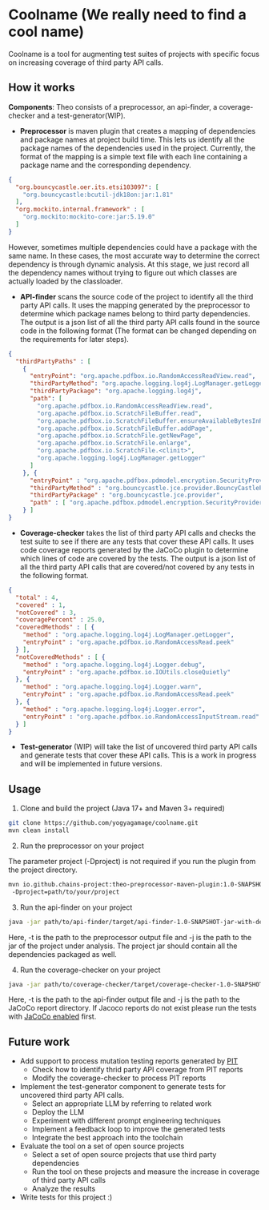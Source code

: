 # Coolname (We really need to find a cool name) 

Coolname is a tool for augmenting test suites of projects with specific focus on increasing coverage of third party API
calls.

## How it works

**Components**: Theo consists of a preprocessor, an api-finder, a coverage-checker and a test-generator(WIP).

- **Preprocessor** is maven plugin that creates a mapping of dependencies and package names at project build time. 
    This lets us identify all the package names of the dependencies used in the project. Currently, the format of the
    mapping is a simple text file with each line containing a package name and the corresponding dependency.
```json
{
  "org.bouncycastle.oer.its.etsi103097": [
    "org.bouncycastle:bcutil-jdk18on:jar:1.81"
  ],
  "org.mockito.internal.framework" : [ 
    "org.mockito:mockito-core:jar:5.19.0" 
  ]
}
```
  However, sometimes multiple dependencies could have a package with the same name. In these cases, the most accurate 
  way to determine the correct dependency is through dynamic analysis. At this stage, we just record all the dependency 
  names without trying to figure out which classes are actually loaded by the classloader.

- **API-finder** scans the source code of the project to identify all the third party API calls. It uses the mapping
  generated by the preprocessor to determine which package names belong to third party dependencies. The output is a 
  json list of all the third party API calls found in the source code in the following format (The format can be changed
  depending on the requirements for later steps).

```json
{
  "thirdPartyPaths" : [
    {
      "entryPoint": "org.apache.pdfbox.io.RandomAccessReadView.read",
      "thirdPartyMethod": "org.apache.logging.log4j.LogManager.getLogger",
      "thirdPartyPackage": "org.apache.logging.log4j",
      "path": [
        "org.apache.pdfbox.io.RandomAccessReadView.read",
        "org.apache.pdfbox.io.ScratchFileBuffer.read",
        "org.apache.pdfbox.io.ScratchFileBuffer.ensureAvailableBytesInPage",
        "org.apache.pdfbox.io.ScratchFileBuffer.addPage",
        "org.apache.pdfbox.io.ScratchFile.getNewPage",
        "org.apache.pdfbox.io.ScratchFile.enlarge",
        "org.apache.pdfbox.io.ScratchFile.<clinit>",
        "org.apache.logging.log4j.LogManager.getLogger"
      ]
    }, {
      "entryPoint" : "org.apache.pdfbox.pdmodel.encryption.SecurityProvider.getProvider",
      "thirdPartyMethod" : "org.bouncycastle.jce.provider.BouncyCastleProvider.<init>",
      "thirdPartyPackage" : "org.bouncycastle.jce.provider",
      "path" : [ "org.apache.pdfbox.pdmodel.encryption.SecurityProvider.getProvider", "org.bouncycastle.jce.provider.BouncyCastleProvider.<init>" ]
    } ]
}
```

 - **Coverage-checker** takes the list of third party API calls and checks the test suite to see if there are any tests
   that cover these API calls. It uses code coverage reports generated by the JaCoCo plugin to determine which lines of 
   code are covered by the tests. The output is a json list of all the third party API calls that are covered/not covered
   by any tests in the following format.

```json
{
  "total" : 4,
  "covered" : 1,
  "notCovered" : 3,
  "coveragePercent" : 25.0,
  "coveredMethods" : [ {
    "method" : "org.apache.logging.log4j.LogManager.getLogger",
    "entryPoint" : "org.apache.pdfbox.io.RandomAccessRead.peek"
  } ],
  "notCoveredMethods" : [ {
    "method" : "org.apache.logging.log4j.Logger.debug",
    "entryPoint" : "org.apache.pdfbox.io.IOUtils.closeQuietly"
  }, {
    "method" : "org.apache.logging.log4j.Logger.warn",
    "entryPoint" : "org.apache.pdfbox.io.RandomAccessRead.peek"
  }, {
    "method" : "org.apache.logging.log4j.Logger.error",
    "entryPoint" : "org.apache.pdfbox.io.RandomAccessInputStream.read"
  } ]
}
```

 - **Test-generator** (WIP) will take the list of uncovered third party API calls and generate tests that cover these API
   calls. This is a work in progress and will be implemented in future versions.

## Usage

1. Clone and build the project (Java 17+ and Maven 3+ required)

```bash
git clone https://github.com/yogyagamage/coolname.git
mvn clean install
```

2. Run the preprocessor on your project

The parameter project (-Dproject) is not required if you run the plugin from the project directory.
```bash
mvn io.github.chains-project:theo-preprocessor-maven-plugin:1.0-SNAPSHOT:preprocess -DoutputFile=path/to/output/file.json
 -Dproject=path/to/your/project
```

3. Run the api-finder on your project

```bash
java -jar path/to/api-finder/target/api-finder-1.0-SNAPSHOT-jar-with-dependencies.jar process -m path/to/preprocessor/output/file.json -p package.name -j path/to/project/jar/with/dependencies 
```

Here, -t is the path to the preprocessor output file and -j is the path to the jar of the project under analysis. 
The project jar should contain all the dependencies packaged as well.

4. Run the coverage-checker on your project

```bash
java -jar path/to/coverage-checker/target/coverage-checker-1.0-SNAPSHOT-jar-with-dependencies.jar check -t path/to/api-finder/output/file.json -j path/to/project/target/site/jacoco 
```

Here, -t is the path to the api-finder output file and -j is the path to the JaCoCo report directory. If Jacoco reports
do not exist please run the tests with [JaCoCo enabled](https://www.eclemma.org/jacoco/trunk/doc/maven.html) first.

## Future work
- Add support to process mutation testing reports generated by [PIT](https://pitest.org/)
    - Check how to identify thrid party API coverage from PIT reports
    - Modify the coverage-checker to process PIT reports 
- Implement the test-generator component to generate tests for uncovered third party API calls.
    - Select an appropriate LLM by referring to related work
    - Deploy the LLM 
    - Experiment with different prompt engineering techniques
    - Implement a feedback loop to improve the generated tests
    - Integrate the best approach into the toolchain
- Evaluate the tool on a set of open source projects
    - Select a set of open source projects that use third party dependencies
    - Run the tool on these projects and measure the increase in coverage of third party API calls
    - Analyze the results
- Write tests for this project :)
